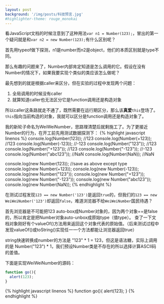 ```yaml
---
layout: post
background: '/img/posts/科技预言.jpg'
#highlighter-theme: rouge_monokai
---
```


看JavaScript文档的时候注意到了这种用法`var n1 = Number(123);`，冒出的第一个疑问就是和`var n2 = new Number(123);`有什么区别呢？

首先用typeof做下探测，n1是number而n2是object，他们的本质区别就是type不同。

那么有趣的问题来了，Number内部肯定知道是怎么调用的它。假设在没有Number的情况下，如果我要实现个类似的类应该怎么做呢？

最先想到的就是根据caller来区分，但在实验的过程中发现两个问题：
1. 全局调用的时候没有caller
2. 就算知道caller也无法区分它是function调用还是构造对象

所以caller这条路就走不通了，既然需要在运行期区分，那么该**真爱**`this`登场了。`this`指向当前构造的对象，我就可以区分是function调用还是构造对象了。

我的新轮子命名为WeiWeiNumber，思路理清楚后就剩施工了。为了更接近Number的行为，在开工前先用测试数据探测下：
{% highlight javascript linenos %}
console.log(Number(123));      //123
console.log(Number(+123));     //123
console.log(Number(-123));     //-123
console.log(Number("123"));    //123
console.log(Number("+123"));   //123
console.log(Number("-123"));   //-123
console.log(Number("abc123")); //NaN
console.log(Number(NaN));      //NaN


console.log(new Number(123)); //save as above except type
console.log(new Number(+123));
console.log(new Number(-123));
console.log(new Number("123"));
console.log(new Number("+123"));
console.log(new Number("-123"));
console.log(new Number("abc123"));
console.log(new Number(NaN));
{% endhighlight %}

在测试过程发现`123 == new Number('123')`是返回`true`的，但我们的`123 == new WeiWeiNumber('123')`却返回`false`，难道浏览器不给`WeiWeiNumber`国民待遇？

首先浏览器是不可能把123 auto-box成Number对象的，因为两个对象==是false的，所以肯定是把Number对象auto-unbox成原始type（值type）。 查了一下文档对象刚好有个valueOf()方法用来返回这个对象代表的原始值。（后来测试过程中发现valueOf()或toString()实现任一一个方法都能让浏览器返回true）

string快速转换成number的方法是 "123" * 1 = 123，但这是语法糖，实际上调用的是 Number("123") * 1，我们预设Number类是不存在的所以选择计算ASCII码的差值。

下面是实现WeiWeiNumber的源码：
```javascript
function go(){
  alert(123);
}
```

{% highlight javascript linenos %}
function go(){
  alert(123);
}
{% endhighlight %}